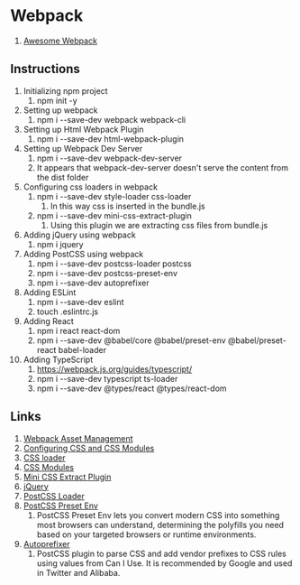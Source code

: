 # Webpack

1. [Awesome Webpack](https://webpack.js.org/awesome-webpack/)

## Instructions

1. Initializing npm project
   1. npm init -y
2. Setting up webpack
   1. npm i --save-dev webpack webpack-cli
3. Setting up Html Webpack Plugin
   1. npm i --save-dev html-webpack-plugin
4. Setting up Webpack Dev Server
   1. npm i --save-dev webpack-dev-server
   2. It appears that webpack-dev-server doesn't serve the content from the dist folder
5. Configuring css loaders in webpack
   1. npm i --save-dev style-loader css-loader
      1. In this way css is inserted in the bundle.js
   2. npm i --save-dev mini-css-extract-plugin
      1. Using this plugin we are extracting css files from bundle.js
6. Adding jQuery using webpack
   1. npm i jquery
7. Adding PostCSS using webpack
   1. npm i --save-dev postcss-loader postcss
   2. npm i --save-dev postcss-preset-env
   3. npm i --save-dev autoprefixer
8. Adding ESLint
   1. npm i --save-dev eslint
   2. touch .eslintrc.js
9. Adding React
   1. npm i react react-dom
   2. npm i --save-dev @babel/core @babel/preset-env @babel/preset-react babel-loader
10. Adding TypeScript
    1. https://webpack.js.org/guides/typescript/
    2. npm i --save-dev typescript ts-loader
    3. npm i --save-dev @types/react @types/react-dom

## Links

1. [Webpack Asset Management](https://webpack.js.org/guides/asset-management/)
2. [Configuring CSS and CSS Modules](https://blog.jakoblind.no/css-modules-webpack/)
3. [CSS loader](https://github.com/webpack-contrib/css-loader#recommend)
4. [CSS Modules](https://css-tricks.com/css-modules-part-1-need/)
5. [Mini CSS Extract Plugin](https://github.com/webpack-contrib/mini-css-extract-plugin)
6. [jQuery](https://jquery.com/)
7. [PostCSS Loader](https://webpack.js.org/loaders/postcss-loader/)
8. [PostCSS Preset Env](https://www.npmjs.com/package/postcss-preset-env)
   1. PostCSS Preset Env lets you convert modern CSS into something most browsers can understand, determining the polyfills you need based on your targeted browsers or runtime environments.
9. [Autoprefixer](https://www.npmjs.com/package/autoprefixer)
   1. PostCSS plugin to parse CSS and add vendor prefixes to CSS rules using values from Can I Use. It is recommended by Google and used in Twitter and Alibaba.
